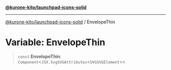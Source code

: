 [**@kurone-kito/launchpad-icons-solid**](../README.md)

***

[@kurone-kito/launchpad-icons-solid](../globals.md) / EnvelopeThin

# Variable: EnvelopeThin

> `const` **EnvelopeThin**: `Component`\<`JSX.SvgSVGAttributes`\<`SVGSVGElement`\>\>
